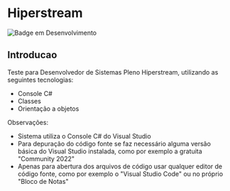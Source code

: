 # Hiperstream
![Badge em Desenvolvimento](https://img.shields.io/static/v1?label=STATUS&message=FINALIZADO&color=GREEN&style=for-the-badge)
## Introducao
Teste para Desenvolvedor de Sistemas Pleno Hiperstream, utilizando as seguintes tecnologias:
* Console C#
* Classes
* Orientação a objetos

Observações:
* Sistema utiliza o Console C# do Visual Studio 
* Para depuração do código fonte se faz necessário alguma versão básica do Visual Studio instalada, como por exemplo a gratuita "Community 2022"
* Apenas para abertura dos arquivos de código usar qualquer editor de código fonte, como por exemplo o "Visual Studio Code" ou no próprio "Bloco de Notas"